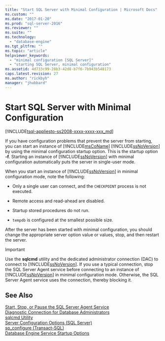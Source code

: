 ```yaml
---
title: "Start SQL Server with Minimal Configuration | Microsoft Docs"
ms.custom: ""
ms.date: "2017-01-20"
ms.prod: "sql-server-2016"
ms.reviewer: ""
ms.suite: ""
ms.technology: 
  - "database-engine"
ms.tgt_pltfrm: ""
ms.topic: "article"
helpviewer_keywords: 
  - "minimal configuration [SQL Server]"
  - "starting SQL Server, minimal configuration"
ms.assetid: 4d733c99-28b3-42d8-b7f6-7b943b548173
caps.latest.revision: 27
ms.author: "rickbyh"
manager: "jhubbard"
---
```

# Start SQL Server with Minimal Configuration
[!INCLUDE[tsql-appliesto-ss2008-xxxx-xxxx-xxx_md](../../../database-engine/configure/windows/includes/tsql-appliesto-ss2008-xxxx-xxxx-xxx-md.md)]

  If you have configuration problems that prevent the server from starting, you can start an instance of [!INCLUDE[msCoName](../../../advanced-analytics/r-services/tutorials/includes/msconame-md.md)] [!INCLUDE[ssNoVersion](../../../advanced-analytics/r-services/includes/ssnoversion-md.md)] by using the minimal configuration startup option. This is the startup option **-f**. Starting an instance of [!INCLUDE[ssNoVersion](../../../advanced-analytics/r-services/includes/ssnoversion-md.md)] with minimal configuration automatically puts the server in single-user mode.  
  
 When you start an instance of [!INCLUDE[ssNoVersion](../../../advanced-analytics/r-services/includes/ssnoversion-md.md)] in minimal configuration mode, note the following:  
  
-   Only a single user can connect, and the `CHECKPOINT` process is not executed.  
  
-   Remote access and read-ahead are disabled.  
  
-   Startup stored procedures do not run.  

-   `tempdb` is configured at the smallest possible size.
  
 After the server has been started with minimal configuration, you should change the appropriate server option value or values, stop, and then restart the server.  
  
> [!IMPORTANT]  
>  Use the **sqlcmd** utility and the dedicated administrator connection (DAC) to connect to [!INCLUDE[ssNoVersion](../../../advanced-analytics/r-services/includes/ssnoversion-md.md)]. If you use a typical connection, stop the SQL Server Agent service before connecting to an instance of [!INCLUDE[ssNoVersion](../../../advanced-analytics/r-services/includes/ssnoversion-md.md)] in minimal configuration mode. Otherwise, the SQL Server Agent service uses the connection, thereby blocking it.  
  
## See Also  
 [Start, Stop, or Pause the SQL Server Agent Service](http://msdn.microsoft.com/library/c95a9759-dd30-4ab6-9ab0-087bb3bfb97c)   
 [Diagnostic Connection for Database Administrators](../../../database-engine/configure/windows/diagnostic-connection-for-database-administrators.md)   
 [sqlcmd Utility](../../../tools/sqlcmd-utility.md)   
 [Server Configuration Options &#40;SQL Server&#41;](../../../database-engine/configure/windows/server-configuration-options-sql-server.md)   
 [sp_configure &#40;Transact-SQL&#41;](../../../relational-databases/reference/system-stored-procedures/sp-configure-transact-sql.md)   
 [Database Engine Service Startup Options](../../../database-engine/configure/windows/database-engine-service-startup-options.md)  
  
  